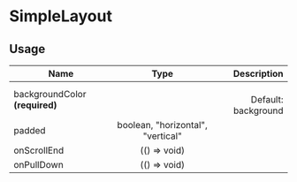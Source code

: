 <!-- 
This is an auto-generated markdown. 
You can change it in "src/SimpleLayout/SimpleLayout.tsx" and run build:docs to update this file.
-->
# SimpleLayout

## Usage
| Name        | Type           | Description  |
| ----------- |:--------------:| ------------:|
|backgroundColor **(required)**||<br>Default: background
|padded|boolean, "horizontal", "vertical"|
|onScrollEnd|(() => void)|
|onPullDown|(() => void)|
